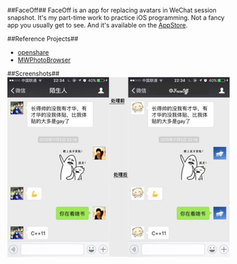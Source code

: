 ##FaceOff##
FaceOff is an app for replacing avatars in WeChat session snapshot. It's my part-time work to practice iOS programming. Not a fancy app you usually get to see. And it's available on the [AppStore](https://appsto.re/cn/_zfM_.i).



##Reference Projects##
- [openshare](https://github.com/100apps/openshare)
- [MWPhotoBrowser](https://github.com/mwaterfall/MWPhotoBrowser)

##Screenshots##
![screenshot](https://raw.githubusercontent.com/zryfish/FaceOff/master/FaceOff/toturial-1.png)
